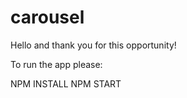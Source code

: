 # carousel

Hello and thank you for this opportunity!



To run the app please:

NPM INSTALL
NPM START